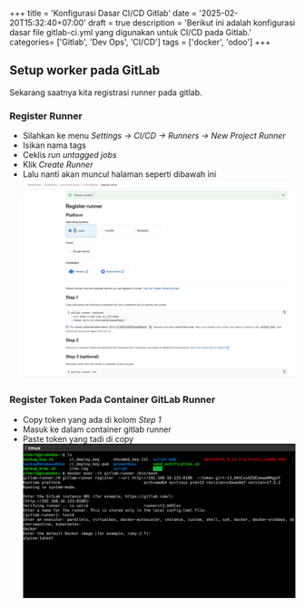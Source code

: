+++
title = 'Konfigurasi Dasar CI/CD Gitlab'
date = '2025-02-20T15:32:40+07:00'
draft = true
description = 'Berikut ini adalah konfigurasi dasar file gitlab-ci.yml yang digunakan untuk CI/CD pada Gitlab.'
categories= ['Gitlab', 'Dev Ops', 'CI/CD']
tags = ['docker', 'odoo']
+++
## Setup worker pada GitLab
Sekarang saatnya kita registrasi runner pada gitlab.

### Register Runner
* Silahkan ke menu _Settings → CI/CD → Runners → New Project Runner_
* Isikan nama tags
* Ceklis _run untagged jobs_
* Klik _Create Runner_
* Lalu nanti akan muncul halaman seperti dibawah ini
![token-register-gitlab-runner](images/create-new-runner2.png)

### Register Token Pada Container GitLab Runner
* Copy token yang ada di kolom _Step 1_
* Masuk ke dalam container gitlab runner
* Paste token yang tadi di copy
![register-token-inside-container](images/register-runner-inside-container.png)